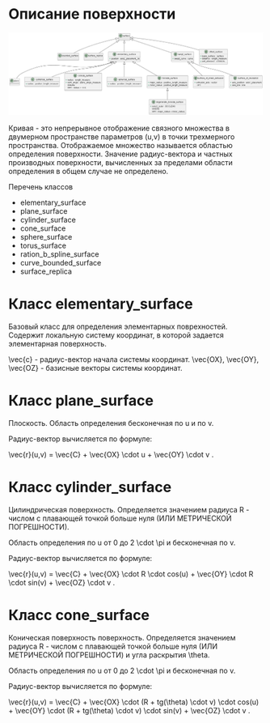 # Описание поверхности
![](source/surface.png)

Кривая - это непрерывное отображение связного множества в двумерном пространстве параметров (u,v) в точки трехмерного пространства. Отображаемое множество называется областью определения поверхности. Значение радиус-вектора и частных производных поверхности, вычисленных за пределами области определения в общем случае не определено.

Перечень классов
- elementary_surface
- plane_surface
- cylinder_surface
- cone_surface
- sphere_surface
- torus_surface
- ration_b_spline_surface
- curve_bounded_surface
- surface_replica

# Класс elementary_surface

Базовый класс для определения элементарных поврехностей. Содержит локальную систему координат, в которой задается элементарная поверхность.

\vec{c} - радиус-вектор начала системы координат.
\vec{OX}, \vec{OY}, \vec{OZ} - базисные векторы системы координат.

# Класс plane_surface

Плоскость. Область определения бесконечная по u и по v. 

Радиус-вектор вычисляется по формуле:

\vec{r}(u,v) = \vec{C} + \vec{OX} \cdot u + \vec{OY} \cdot v .

# Класс cylinder_surface

Цилиндрическая поверхность. Определяется значением радиуса R - числом с плавающей точкой больше нуля (ИЛИ МЕТРИЧЕСКОЙ ПОГРЕШНОСТИ).

Область определения по u от 0 до 2 \cdot \pi и бесконечная по v.

Радиус-вектор вычисляется по формуле:

\vec{r}(u,v) = \vec{C} + \vec{OX} \cdot R \cdot cos(u) + \vec{OY} \cdot R \cdot sin(v) + \vec{OZ} \cdot v .

# Класс cone_surface

Коническая поверхность поверхность. Определяется значением радиуса R - числом с плавающей точкой больше нуля (ИЛИ МЕТРИЧЕСКОЙ ПОГРЕШНОСТИ) и угла раскрытия \theta.

Область определения по u от 0 до 2 \cdot \pi и бесконечная по v.

Радиус-вектор вычисляется по формуле:

\vec{r}(u,v) = \vec{C} + \vec{OX} \cdot (R + tg(\theta) \cdot v) \cdot cos(u) + \vec{OY} \cdot (R + tg(\theta) \cdot v) \cdot sin(v) + \vec{OZ} \cdot v .